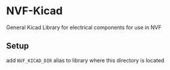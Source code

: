 # NVF-Kicad
General Kicad Library for electrical components for use in NVF

## Setup

add `NVF_KICAD_DIR` alias to library where this directory is located
